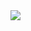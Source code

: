 <img src="https://github-readme-stats.vercel.app/api?username=poLLi&count_private=true&show_icons=true&theme=synthwave" align="center"/>
